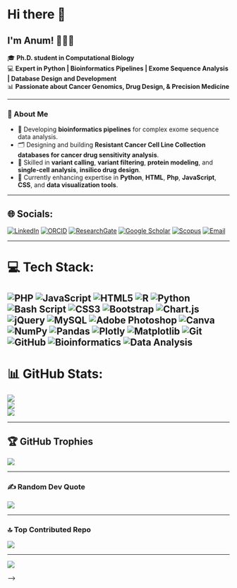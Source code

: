 # Hi there 👋

## I'm Anum! 👩‍🔬✨

🎓 **Ph.D. student in Computational Biology**  
💻 **Expert in Python | Bioinformatics Pipelines | Exome Sequence Analysis | Database Design and Development**  
📊 **Passionate about Cancer Genomics, Drug Design, & Precision Medicine**

---

### 🚀 About Me  
- 🧬 Developing **bioinformatics pipelines** for complex exome sequence data analysis.  
- 🗂️ Designing and building **Resistant Cancer Cell Line Collection databases for cancer drug sensitivity analysis**.  
- 🔬 Skilled in **variant calling**, **variant filtering**, **protein modeling**, and **single-cell analysis**, **insilico drug design**.  
- 🌱 Currently enhancing expertise in **Python**, **HTML**, **Php**, **JavaScript**, **CSS**, and **data visualization tools**.  

---

## 🌐 Socials:
[![LinkedIn](https://img.shields.io/badge/LinkedIn-0A66C2?style=for-the-badge&logo=linkedin&logoColor=white)](https://www.linkedin.com/in/anum-munir-36254722a/)  [![ORCID](https://img.shields.io/badge/ORCID-A6CE39?style=for-the-badge&logo=orcid&logoColor=white)](https://orcid.org/0000-0002-8411-0236)  [![ResearchGate](https://img.shields.io/badge/ResearchGate-00CCBB?style=for-the-badge&logo=researchgate&logoColor=white)](https://www.researchgate.net/profile/Anum-Munir-3)  [![Google Scholar](https://img.shields.io/badge/Google%20Scholar-4285F4?style=for-the-badge&logo=google-scholar&logoColor=white)](https://scholar.google.com.pk/citations?user=bxHfoToAAAAJ&hl=en)  [![Scopus](https://img.shields.io/badge/Scopus-FF6F00?style=for-the-badge&logo=scopus&logoColor=white)](https://www.scopus.com/authid/detail.uri?authorId=57188968213)  [![Email](https://img.shields.io/badge/Email-D14836?style=for-the-badge&logo=gmail&logoColor=white)](mailto:anummunir786@yahoo.com)

---

# 💻 Tech Stack:
![PHP](https://img.shields.io/badge/php-%23777BB4.svg?style=for-the-badge&logo=php&logoColor=white) ![JavaScript](https://img.shields.io/badge/javascript-%23323330.svg?style=for-the-badge&logo=javascript&logoColor=%23F7DF1E) ![HTML5](https://img.shields.io/badge/html5-%23E34F26.svg?style=for-the-badge&logo=html5&logoColor=white) ![R](https://img.shields.io/badge/r-%23276DC3.svg?style=for-the-badge&logo=r&logoColor=white) ![Python](https://img.shields.io/badge/python-3670A0?style=for-the-badge&logo=python&logoColor=ffdd54) ![Bash Script](https://img.shields.io/badge/bash_script-%23121011.svg?style=for-the-badge&logo=gnu-bash&logoColor=white) ![CSS3](https://img.shields.io/badge/css3-%231572B6.svg?style=for-the-badge&logo=css3&logoColor=white) ![Bootstrap](https://img.shields.io/badge/bootstrap-%238511FA.svg?style=for-the-badge&logo=bootstrap&logoColor=white) ![Chart.js](https://img.shields.io/badge/chart.js-F5788D.svg?style=for-the-badge&logo=chart.js&logoColor=white) ![jQuery](https://img.shields.io/badge/jquery-%230769AD.svg?style=for-the-badge&logo=jquery&logoColor=white) ![MySQL](https://img.shields.io/badge/mysql-4479A1.svg?style=for-the-badge&logo=mysql&logoColor=white) ![Adobe Photoshop](https://img.shields.io/badge/adobe%20photoshop-%2331A8FF.svg?style=for-the-badge&logo=adobe%20photoshop&logoColor=white) ![Canva](https://img.shields.io/badge/Canva-%2300C4CC.svg?style=for-the-badge&logo=Canva&logoColor=white) ![NumPy](https://img.shields.io/badge/numpy-%23013243.svg?style=for-the-badge&logo=numpy&logoColor=white) ![Pandas](https://img.shields.io/badge/pandas-%23150458.svg?style=for-the-badge&logo=pandas&logoColor=white) ![Plotly](https://img.shields.io/badge/Plotly-%233F4F75.svg?style=for-the-badge&logo=plotly&logoColor=white) ![Matplotlib](https://img.shields.io/badge/Matplotlib-%23ffffff.svg?style=for-the-badge&logo=Matplotlib&logoColor=black) ![Git](https://img.shields.io/badge/git-%23F05033.svg?style=for-the-badge&logo=git&logoColor=white) ![GitHub](https://img.shields.io/badge/github-%23121011.svg?style=for-the-badge&logo=github&logoColor=white)
![Bioinformatics](https://img.shields.io/badge/Bioinformatics-34A853?style=for-the-badge&logo=data:image/png;base64,<BASE64_ENCODED_IMAGE>)
![Data Analysis](https://img.shields.io/badge/Data%20Analysis-FF6F00?style=for-the-badge&logo=data:image/png;base64,<BASE64_ENCODED_IMAGE>)
---

# 📊 GitHub Stats:
![](https://github-readme-stats.vercel.app/api?username=anummunirmughal&theme=default_repocard&hide_border=false&include_all_commits=false&count_private=false)<br/>
![](https://github-readme-streak-stats.herokuapp.com/?user=anummunirmughal&theme=default_repocard&hide_border=false)<br/>
![](https://github-readme-stats.vercel.app/api/top-langs/?username=anummunirmughal&theme=default_repocard&hide_border=false&include_all_commits=false&count_private=false&layout=compact)

---

## 🏆 GitHub Trophies
![](https://github-profile-trophy.vercel.app/?username=anummunirmughal&theme=onedark&no-frame=false&no-bg=true&margin-w=4)

---

### ✍️ Random Dev Quote
![](https://quotes-github-readme.vercel.app/api?type=horizontal&theme=dark)

---

### 🔝 Top Contributed Repo
![](https://github-contributor-stats.vercel.app/api?username=anummunirmughal&limit=5&theme=default&combine_all_yearly_contributions=true)

---
[![](https://visitcount.itsvg.in/api?id=anummunirmughal&icon=0&color=0)](https://visitcount.itsvg.in)

<!-- Proudly created with GPRM ( https://gprm.itsvg.in ) -->

-->

